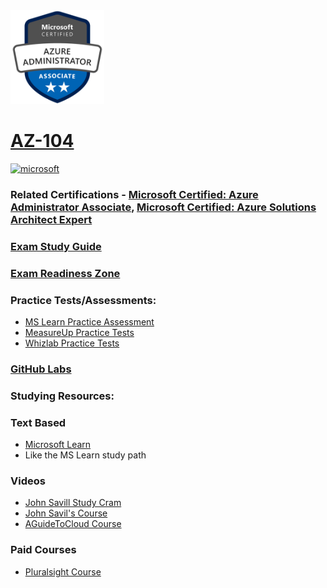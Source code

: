 <img src="/Images/certs/az-104.png" width="150" height="150">

# [AZ-104](https://learn.microsoft.com/certifications/exams/az-104)

 <a href='https://learn.microsoft.com/en-us/certifications/browse/?type=role-based&levels=intermediate' target="_blank"><img alt='microsoft' src='https://img.shields.io/badge/associate-100000?style=for-the-badge&logo=microsoft&logoColor=white&labelColor=0078D4&color=212221'/></a> 

### Related Certifications - [Microsoft Certified: Azure Administrator Associate](https://learn.microsoft.com/en-us/certifications/azure-administrator), [Microsoft Certified: Azure Solutions Architect Expert](https://learn.microsoft.com/en-us/certifications/azure-solutions-architect)

### [Exam Study Guide](https://aka.ms/az104-studyguide)
### [Exam Readiness Zone](https://learn.microsoft.com/en-us/shows/exam-readiness-zone/preparing-for-az-104-manage-azure-identities-and-governance-1-of-5/)

### Practice Tests/Assessments:
- [MS Learn Practice Assessment](https://learn.microsoft.com/certifications/exams/az-104/practice/assessment?assessment-type=practice&assessmentId=21)
- [MeasureUp Practice Tests](https://www.measureup.com/microsoft-practice-test-az-104-microsoft-azure-administrator.html)
- [Whizlab Practice Tests](https://www.whizlabs.com/microsoft-azure-certification-az-104/)

### [GitHub Labs](https://aka.ms/az104labs)

### Studying Resources:

### Text Based
- [Microsoft Learn](https://learn.microsoft.com/certifications/exams/az-104)
- Like the MS Learn study path

### Videos
- [John Savill Study Cram](https://www.youtube.com/watch?v=VOod_VNgdJk&list=PLlVtbbG169nH_CJl4wwKBfS1V8nMYr7xL&index=8&pp=iAQB)
- [John Savil's Course](https://www.youtube.com/playlist?list=PLlVtbbG169nGlGPWs9xaLKT1KfwqREHbs)
- [AGuideToCloud Course](https://www.youtube.com/playlist?list=PLhLKc18P9YOAW3dKZaQ2xVYg8uE1m5Lp8)
### Paid Courses
- [Pluralsight Course](https://www.pluralsight.com/paths/az-104-microsoft-azure-administrator-certification-prep)


